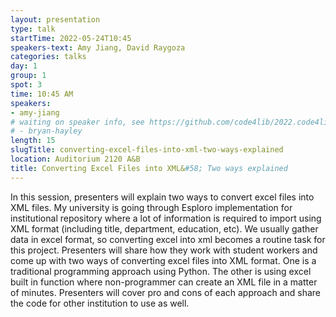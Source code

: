 ```yaml
---
layout: presentation
type: talk
startTime: 2022-05-24T10:45
speakers-text: Amy Jiang, David Raygoza
categories: talks
day: 1
group: 1
spot: 3
time: 10:45 AM
speakers:
- amy-jiang
# waiting on speaker info, see https://github.com/code4lib/2022.code4lib.org/issues/179
# - bryan-hayley
length: 15
slugTitle: converting-excel-files-into-xml-two-ways-explained
location: Auditorium 2120 A&B
title: Converting Excel Files into XML&#58; Two ways explained
---
```

In this session, presenters will explain two ways to convert excel files into XML files. My university is going through Esploro implementation for institutional repository where a lot of information is required to import using XML format (including title, department, education, etc). We usually gather data in excel format, so converting excel into xml becomes a routine task for this project. Presenters will share how they work with student workers and come up with two ways of converting excel files into XML format. One is a traditional programming approach using Python. The other is using excel built in function where non-programmer can create an XML file in a matter of minutes. Presenters will cover pro and cons of each approach and share the code for other institution to use as well.

